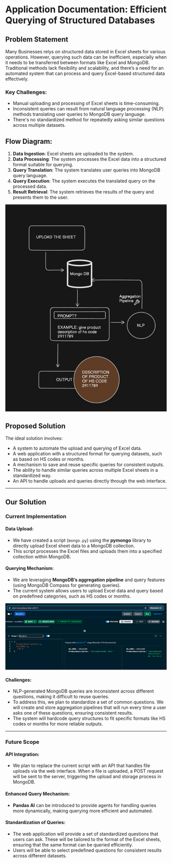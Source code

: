 # Application Documentation: Efficient Querying of Structured Databases

## Problem Statement

Many Businesses relys on structured data stored in Excel sheets for various operations. However, querying such data can be inefficient, especially when it needs to be transferred between formats like Excel and MongoDB. Traditional methods lack flexibility and scalability, and there’s a need for an automated system that can process and query Excel-based structured data effectively.

### Key Challenges:
- Manual uploading and processing of Excel sheets is time-consuming.
- Inconsistent queries can result from natural language processing (NLP) methods translating user queries to MongoDB query language.
- There's no standardized method for repeatedly asking similar questions across multiple datasets.

## Flow Diagram:

1. **Data Ingestion**: Excel sheets are uploaded to the system.
2. **Data Processing**: The system processes the Excel data into a structured format suitable for querying.
3. **Query Translation**: The system translates user queries into MongoDB query language.
4. **Query Execution**: The system executes the translated query on the processed data.
5. **Result Retrieval**: The system retrieves the results of the query and presents them to the user.

![Description of the image](/IMAGES/flow.jpg)

## Proposed Solution

The ideal solution involves:
- A system to automate the upload and querying of Excel data.
- A web application with a structured format for querying datasets, such as based on HS codes or months.
- A mechanism to save and reuse specific queries for consistent outputs.
- The ability to handle similar queries across multiple Excel sheets in a standardized way.
- An API to handle uploads and queries directly through the web interface.

---
## Our Solution

### Current Implementation

#### Data Upload:
- We have created a script (`mongo.py`) using the **pymongo** library to directly upload Excel sheet data to a MongoDB collection.
- This script processes the Excel files and uploads them into a specified collection within MongoDB.

#### Querying Mechanism:
- We are leveraging **MongoDB’s aggregation pipeline** and query features (using MongoDB Compass for generating queries).
- The current system allows users to upload Excel data and query based on predefined categories, such as HS codes or months.

![Description of the image](/IMAGES/image.png)

#### Challenges:
- NLP-generated MongoDB queries are inconsistent across different questions, making it difficult to reuse queries.
- To address this, we plan to standardize a set of common questions. We will create and store aggregation pipelines that will run every time a user asks one of these questions, ensuring consistent results.
- The system will hardcode query structures to fit specific formats like HS codes or months for more reliable outputs.

---

### Future Scope

#### API Integration:
- We plan to replace the current script with an API that handles file uploads via the web interface. When a file is uploaded, a POST request will be sent to the server, triggering the upload and storage process in MongoDB.

#### Enhanced Query Mechanism:
- **Pandas AI** can be introduced to provide agents for handling queries more dynamically, making querying more efficient and automated.

#### Standardization of Queries:
- The web application will provide a set of standardized questions that users can ask. These will be tailored to the format of the Excel sheets, ensuring that the same format can be queried efficiently.
- Users will be able to select predefined questions for consistent results across different datasets.
